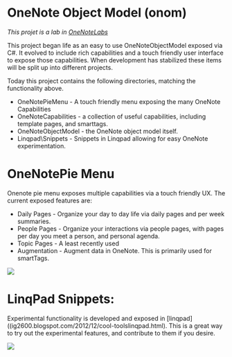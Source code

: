 OneNote Object Model (onom)
====

*This projet is a lab in [OneNoteLabs](https://github.com/idvorkin/OneNoteLabs/wiki)*

This project began life as an easy to use OneNoteObjectModel exposed via C#. It evolved to include rich capabilities and a touch friendly user interface to expose those capabilities.  When development has stabilized these items will be split up into different projects. 

Today this project contains the following directories, matching the functionality above. 

* OneNotePieMenu - A touch friendly menu exposing the many OneNote Capabilities
* OneNoteCapabilities - a collection of useful capabilities, including template pages, and smarttags. 
* OneNoteObjectModel - the OneNote object model itself. 
* Linqpad\Snippets - Snippets in Linqpad allowing for easy OneNote experimentation. 


OneNotePie Menu 
====
Onenote pie menu exposes multiple capabilities via a touch friendly UX. The current exposed features are:

* Daily Pages - Organize your day to day life via daily pages and per week summaries.
* People Pages - Organize your interactions via people pages, with pages per day you meet a person, and personal agenda.
* Topic Pages - A least recently used
* Augmentation - Augment data in OneNote. This is primarily used for smartTags. 

![](https://farm4.staticflickr.com/3913/14401347547_899eedb049.jpg)

LinqPad Snippets:
====
Experimental functionality is developed and exposed in [linqpad]((ig2600.blogspot.com/2012/12/cool-toolslinqpad.html). This is a great way to try out the experimental features, and contribute to them if you desire. 

![](http://i.imgur.com/nuyCfdk.png)






